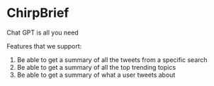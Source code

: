 # ChirpBrief
Chat GPT is all you need

Features that we support:

1. Be able to get a summary of all the tweets from a specific search
2. Be able to get a summary of all the top trending topics
3. Be able to get a summary of what a user tweets about